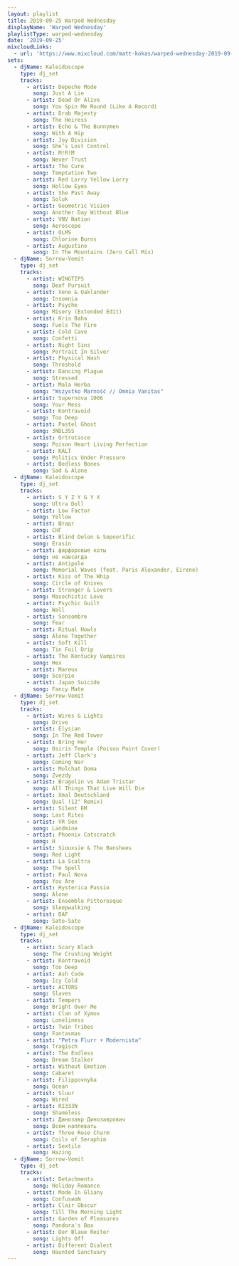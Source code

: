 ```yaml
---
layout: playlist
title: 2019-09-25 Warped Wednesday
displayName: 'Warped Wednesday'
playlistType: warped-wednesday
date: '2019-09-25'
mixcloudLinks:
  - url: 'https://www.mixcloud.com/matt-kokas/warped-wednesday-2019-09-25-djs-kaleidoscope-and-sorrow-vomit-seidenfadens-louisville-ky'
sets:
  - djName: Kaleidoscope
    type: dj_set
    tracks:
      - artist: Depeche Mode
        song: Just A Lie
      - artist: Dead Or Alive
        song: You Spin Me Round (Like A Record)
      - artist: Drab Majesty
        song: The Heiress
      - artist: Echo & The Bunnymen
        song: With A Hip
      - artist: Joy Division
        song: She’s Lost Control
      - artist: M!R!M
        song: Never Trust
      - artist: The Cure
        song: Temptation Two
      - artist: Red Lorry Yellow Lorry
        song: Hollow Eyes
      - artist: She Past Away
        song: Soluk
      - artist: Geometric Vision
        song: Another Day Without Blue
      - artist: VNV Nation
        song: Aeroscope
      - artist: OLMS
        song: Chlorine Burns
      - artist: Augustine
        song: In The Mountains (Zero Call Mix)
  - djName: Sorrow-Vomit
    type: dj_set        
    tracks:
      - artist: WINGTIPS
        song: Deaf Pursuit
      - artist: Xeno & Oaklander
        song: Insomnia
      - artist: Psyche
        song: Misery (Extended Edit)
      - artist: Kris Baha
        song: Fuels The Fire
      - artist: Cold Cave
        song: Confetti
      - artist: Night Sins
        song: Portrait In Silver
      - artist: Physical Wash
        song: Threshold
      - artist: Dancing Plague
        song: Stressed
      - artist: Mala Herba
        song: "Wszystko Marność // Omnia Vanitas"
      - artist: Supernova 1006
        song: Your Mess
      - artist: Kontravoid
        song: Too Deep
      - artist: Pastel Ghost
        song: 3NDL3SS
      - artist: Ortrotasce
        song: Poison Heart Living Perfection
      - artist: KALT
        song: Politics Under Pressure
      - artist: Bedless Bones
        song: Sad & Alone  
  - djName: Kaleidoscope
    type: dj_set
    tracks:
      - artist: S Y Z Y G Y X
        song: Ultra Doll
      - artist: Low Factor
        song: Yellow
      - artist: Штадт
        song: СНГ
      - artist: Blind Delon & Sopoorific
        song: Erasin
      - artist: фарфоровые коты
        song: не навсегда
      - artist: Antipole
        song: Memorial Waves (feat. Paris Alexander, Eirene)
      - artist: Kiss of The Whip
        song: Circle of Knives
      - artist: Stranger & Lovers
        song: Masochistic Love
      - artist: Psychic Guilt
        song: Wall
      - artist: Sonsombre
        song: Fear
      - artist: Ritual Howls
        song: Alone Together
      - artist: Soft Kill
        song: Tin Foil Drip
      - artist: The Kentucky Vampires
        song: Hex
      - artist: Mareux
        song: Scorpio
      - artist: Japan Suicide
        song: Fancy Mate	  
  - djName: Sorrow-Vomit
    type: dj_set
    tracks:
      - artist: Wires & Lights
        song: Drive
      - artist: Elysian
        song: In The Red Tower
      - artist: Bring Her
        song: Osiris Temple (Poison Point Cover)
      - artist: Jeff Clark's
        song: Coming War
      - artist: Molchat Doma
        song: Zvezdy
      - artist: Bragolin vs Adam Tristar
        song: All Things That Live Will Die
      - artist: Xmal Deutschland
        song: Qual (12" Remix)
      - artist: Silent EM
        song: Last Rites
      - artist: VR Sex
        song: Landmine
      - artist: Phoenix Catscratch
        song: H
      - artist: Siouxsie & The Banshees
        song: Red Light
      - artist: La Scaltra
        song: The Spell
      - artist: Paul Nova
        song: You Are
      - artist: Hysterica Passio
        song: Alone
      - artist: Ensemble Pittoresque
        song: Sleepwalking
      - artist: DAF
        song: Sato-Sato	  
  - djName: Kaleidoscope
    type: dj_set
    tracks:
      - artist: Scary Black
        song: The Crushing Weight
      - artist: Kontravoid
        song: Too Deep
      - artist: Ash Code
        song: Icy Cold
      - artist: ACTORS
        song: Slaves
      - artist: Tempers
        song: Bright Over Me
      - artist: Clan of Xymox
        song: Loneliness
      - artist: Twin Tribes
        song: Fantasmas
      - artist: "Petra Flurr + Modernista"
        song: Tragisch
      - artist: The Endless
        song: Dream Stalker
      - artist: Without Emotion
        song: Cabaret
      - artist: Filippovnyka
        song: Ocean
      - artist: Sluur
        song: Wired
      - artist: RI333N
        song: Shameless
      - artist: Динозавр Динозаврович
        song: Всем наплевать
      - artist: Three Rose Charm
        song: Coils of Seraphim
      - artist: Sextile
        song: Hazing  
  - djName: Sorrow-Vomit
    type: dj_set
    tracks:
      - artist: Detachments
        song: Holiday Romance
      - artist: Mode In Gliany
        song: ConfusиoN
      - artist: Clair Obscur
        song: Till The Morning Light
      - artist: Garden of Pleasures
        song: Pandora's Box
      - artist: Der Blaue Reiter
        song: Lights Off
      - artist: Different Dialect
        song: Haunted Sanctuary
---
```

